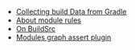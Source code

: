 - [Collecting build Data from Gradle](https://git.io/JKjUB)
- [About module rules](https://proandroiddev.com/module-rules-protect-your-build-time-and-architecture-d1194c7cc6bc)
- [On BuildSrc](https://proandroiddev.com/stop-using-gradle-buildsrc-use-composite-builds-instead-3c38ac7a2ab3)
- [Modules graph assert plugin](https://github.com/jraska/modules-graph-assert)
